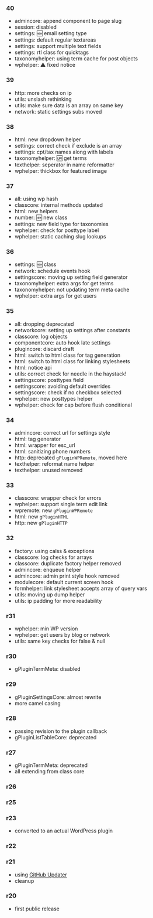 ### 40
* admincore: append component to page slug
* session: disabled
* settings: :new: email setting type
* settings: default regular textareas
* settings: support multiple text fields
* settings: rtl class for quicktags
* taxonomyhelper: using term cache for post objects
* wphelper: :warning: fixed notice

### 39
* http: more checks on ip
* utils: unslash rethinking
* utils: make sure data is an array on same key
* network: static settings subs moved

### 38
* html: new dropdown helper
* settings: correct check if exclude is an array
* settings: cpt/tax names along with labels
* taxonomyhelper: :up: get terms
* texthelper: seperator in name reformatter
* wphelper: thickbox for featured image

### 37
* all: using wp hash
* classcore: internal methods updated
* html: new helpers
* number: :new: new class
* settings: new field type for taxonomies
* wphelper: check for posttype label
* wphelper: static caching slug lookups

### 36
* settings: :new: class
* network: schedule events hook
* settingscore: moving up setting field generator
* taxonomyhelper: extra args for get terms
* taxonomyhelper: not updating term meta cache
* wphelper: extra args for get users

### 35
* all: dropping deprecated
* networkcore: setting up settings after constants
* classcore: log objects
* componentcore: auto hook late settings
* plugincore: discard draft
* html: switch to html class for tag generation
* html: switch to html class for linking stylesheets
* html: notice api
* utils: correct check for needle in the haystack!
* settingscore: posttypes field
* settingscore: avoiding default overrides
* settingscore: check if no checkbox selected
* wphelper: new posttypes helper
* wphelper: check for cap before flush conditional

### 34
* admincore: correct url for settings style
* html: tag generator
* html: wrapper for esc_url
* html: sanitizing phone numbers
* http: deprecated `gPluginWPRemote`, moved here
* texthelper: reformat name helper
* texthelper: unused removed

### 33
* classcore: wrapper check for errors
* wphelper: support single term edit link
* wpremote: new `gPluginWPRemote`
* html: new `gPluginHTML`
* http: new `gPluginHTTP`

### 32
* factory: using calss & exceptions
* classcore: log checks for arrays
* classcore: duplicate factory helper removed
* admincore: enqueue helper
* admincore: admin print style hook removed
* modulecore: default current screen hook
* formhelper: link stylesheet accepts array of query vars
* utils: moving up dump helper
* utils: ip padding for more readability

### r31
* wphelper: min WP version
* wphelper: get users by blog or network
* utils: same key checks for false & null

### r30
* gPluginTermMeta: disabled

### r29
* gPluginSettingsCore: almost rewrite
* more camel casing

### r28
* passing revision to the plugin callback
* gPluginListTableCore: deprecated

### r27
* gPluginTermMeta: deprecated
* all extending from class core

### r26

### r25

### r23
* converted to an actual WordPress plugin

### r22

### r21
* using [GitHub Updater](https://github.com/afragen/github-updater)
* cleanup

### r20
* first public release
